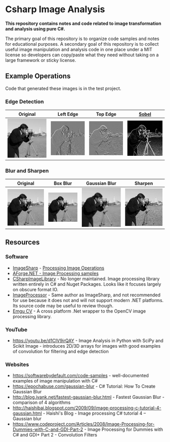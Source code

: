 # Csharp Image Analysis

**This repository contains notes and code related to image transformation and analysis using pure C#.** 

The primary goal of this repository is to organize code samples and notes for educational purposes. A secondary goal of this repository is to collect useful image manipulation and analysis code in one place under a MIT license so developers can copy/paste what they need without taking on a large framework or sticky license. 

## Example Operations

Code that generated these images is in the test project.

### Edge Detection

Original | Left Edge | Top Edge | [Sobel](https://en.wikipedia.org/wiki/Sobel_operator)
---|---|---|---
![](data/analyzed/original.png)|![](data/analyzed/edge-left.png)|![](data/analyzed/edge-top.png)|![](data/analyzed/edge-sobel.png)

### Blur and Sharpen
Original | Box Blur | Gaussian Blur | Sharpen
---|---|---|---
![](data/analyzed/original.png)|![](data/analyzed/blur-box.png)|![](data/analyzed/blur-gaussian.png)|![](data/analyzed/sharpen.png)


## Resources

### Software
* [ImageSharp](https://github.com/SixLabors/ImageSharp) - [Processing Image Operations](https://docs.sixlabors.com/articles/imagesharp/processing.html)
* [AForge.NET - Image Processing samples](http://www.aforgenet.com/framework/samples/image_processing.html)
* [CSharpImageLibrary](https://github.com/KFreon/CSharpImageLibrary) - No longer maintained. Image processing library written entirely in C# and Nuget Packages. Looks like it focuses largely on obscure format IO.
* [ImageProcessor](https://imageprocessor.org/) - Same author as ImageSharp, and not recommended for use because it does not and will not support modern .NET platforms. Its source code may be useful to review though.
* [Emgu CV](https://www.emgu.com/) - A cross platform .Net wrapper to the OpenCV image processing library.

### YouTube
* https://youtu.be/d1CIV9irQAY - Image Analysis in Python with SciPy and Scikit Image - introduces 2D/3D arrays for images with good examples of convolution for filtering and edge detection

### Websites
* https://softwarebydefault.com/code-samples - well-documented examples of image manipulation with C#
* https://epochabuse.com/gaussian-blur - C# Tutorial: How To Create Gaussian Blur
* http://blog.ivank.net/fastest-gaussian-blur.html - Fastest Gaussian Blur - comparison of 4 algorithms
* http://haishibai.blogspot.com/2009/09/image-processing-c-tutorial-4-gaussian.html - Haishi's Blog - Image processing C# tutorial 4 – Gaussian blur
* https://www.codeproject.com/Articles/2008/Image-Processing-for-Dummies-with-C-and-GDI-Part-2 - Image Processing for Dummies with C# and GDI+ Part 2 - Convolution Filters